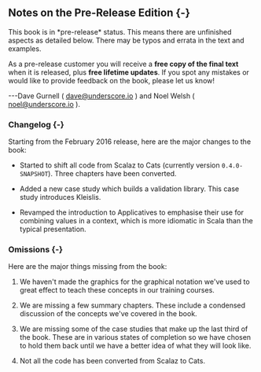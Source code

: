 ## Notes on the Pre-Release Edition {-}

<div class="callout callout-danger">
This book is in *pre-release* status.
This means there are unfinished aspects as detailed below.
There may be typos and errata in the text and examples.

As a pre-release customer you will receive a
**free copy of the final text** when it is released,
plus **free lifetime updates**.
If you spot any mistakes or would like to provide feedback on the book,
please let us know!

---Dave Gurnell ( [dave@underscore.io](mailto:dave@underscore.io) )
and Noel Welsh ( [noel@underscore.io](mailto:noel@underscore.io) ).
</div>

### Changelog {-}

Starting from the February 2016 release, here are the major changes to the book:

- Started to shift all code from Scalaz to Cats (currently version `0.4.0-SNAPSHOT`). Three chapters have been converted.

- Added a new case study which builds a validation library. This case study introduces Kleislis.

- Revamped the introduction to Applicatives to emphasise their use for combining values in a context, which is more idiomatic in Scala than the typical presentation.

### Omissions {-}

Here are the major things missing from the book:

1. We haven't made the graphics for the graphical notation we've used to great effect to teach these concepts in our training courses.

2.  We are missing a few summary chapters. These include a condensed discussion of the concepts we've covered in the book.

3.  We are missing some of the case studies that make up the last third of the book. These are in various states of completion so we have chosen to hold them back until we have a better idea of what they will look like.

4. Not all the code has been converted from Scalaz to Cats.
